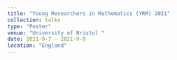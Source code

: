 ```yaml
---
title: "Young Researchers in Mathematics (YRM) 2021"
collection: talks
type: "Poster"
venue: "University of Bristol "
date: 2021-9-7 - 2021-9-9
location: "England"
---
```


